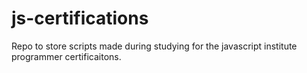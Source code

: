# js-certifications
Repo to store scripts made during studying for the javascript institute programmer certificaitons.
